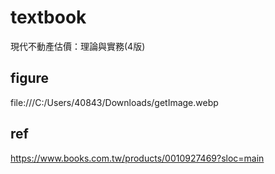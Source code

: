 # textbook
現代不動產估價：理論與實務(4版)
## figure
file:///C:/Users/40843/Downloads/getImage.webp
## ref
https://www.books.com.tw/products/0010927469?sloc=main
